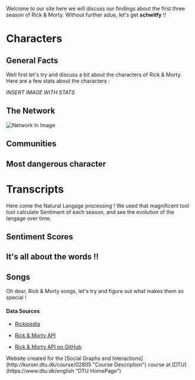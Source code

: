 Welcome to our site here we will discuss our findings about the first three season of Rick & Morty. Without further adue, let's get **schwitfy** !!

# Characters

## General Facts
Well first let's try and discuss a bit about the characters of Rick & Morty. Here are a few stats about the characters : 

*INSERT IMAGE WITH STATS*

## The Network
![Network In Image](https://github.com/RmnRss/rm-social-graphs/blob/gh-pages/plots/characters_network_img.png)

## Communities

## Most dangerous character



# Transcripts

Here come the Natural Langage processing ! We used that magnificent tool tool calculate Sentiment of each season, and see the evolution of the langage over time.

## Sentiment Scores

## It's all about the words !!

## Songs

Oh dear, Rick & Morty songs, let's try and figure out what makes them so special !

#### Data Sources

* [Rickipedia](https://rickandmorty.fandom.com/wiki/Rickipedia "Fandom Homepage")

* [Rick & Morty API](https://rickandmortyapi.com/ "API Page")

* [Rick & Morty API on GitHub](https://github.com/afuh/rick-and-morty-api "Github Page")

<footer> 
Website created for the [Social Graphs and Interactions](http://kurser.dtu.dk/course/02805 "Course Description") course at [DTU](https://www.dtu.dk/english "DTU HomePage")
</footer>
